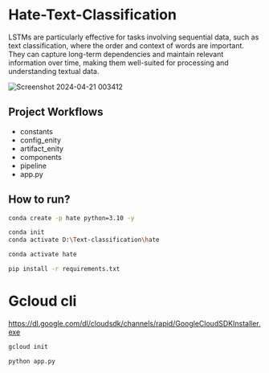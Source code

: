 # Hate-Text-Classification
LSTMs are particularly effective for tasks involving sequential data, such as text classification, where the order and context of words are important. They can capture long-term dependencies and maintain relevant information over time, making them well-suited for processing and understanding textual data.

![Screenshot 2024-04-21 003412](https://github.com/iAdtya/Hate-Text-classification/assets/93979441/70fe14b5-4712-470e-a275-4b774a31769d)

## Project Workflows

- constants
- config_enity
- artifact_enity
- components
- pipeline
- app.py

## How to run?

```bash
conda create -p hate python=3.10 -y
```

```bash
conda init
conda activate D:\Text-classification\hate
```

```bash
conda activate hate
```

```bash
pip install -r requirements.txt
```

# Gcloud cli
https://dl.google.com/dl/cloudsdk/channels/rapid/GoogleCloudSDKInstaller.exe

```bash
gcloud init
```

```bash
python app.py
```



